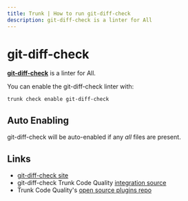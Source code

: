 ```yaml
---
title: Trunk | How to run git-diff-check
description: git-diff-check is a linter for All
---
```


# git-diff-check

[**git-diff-check**](https://git-scm.com/docs/git-diff) is a linter for All.

You can enable the git-diff-check linter with:

```shell
trunk check enable git-diff-check
```

## Auto Enabling

git-diff-check will be auto-enabled if any _all_ files are present.

## Links

* [git-diff-check site](https://git-scm.com/docs/git-diff)
* git-diff-check Trunk Code Quality [integration source](https://github.com/trunk-io/plugins/tree/main/linters/git-diff-check)
* Trunk Code Quality's [open source plugins repo](https://github.com/trunk-io/plugins/tree/main)
